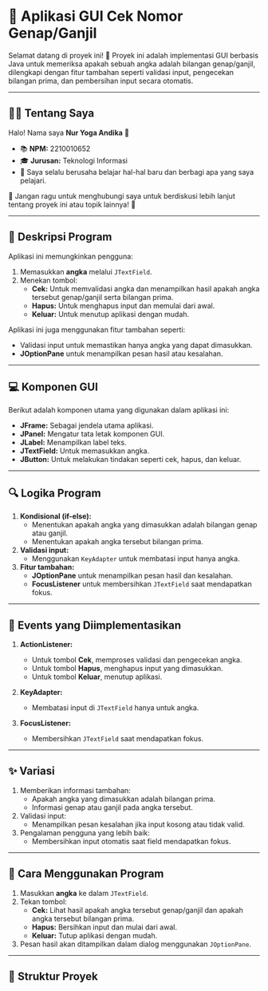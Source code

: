 # 🚀 Aplikasi GUI Cek Nomor Genap/Ganjil

Selamat datang di proyek ini! 🎉 Proyek ini adalah implementasi GUI berbasis Java untuk memeriksa apakah sebuah angka adalah bilangan genap/ganjil, dilengkapi dengan fitur tambahan seperti validasi input, pengecekan bilangan prima, dan pembersihan input secara otomatis.

---

## 👨‍💻 Tentang Saya

Halo! Nama saya **Nur Yoga Andika** 👋  
- 📚 **NPM:** 2210010652  
- 🎓 **Jurusan:** Teknologi Informasi  
- 🌟 Saya selalu berusaha belajar hal-hal baru dan berbagi apa yang saya pelajari.  

💬 Jangan ragu untuk menghubungi saya untuk berdiskusi lebih lanjut tentang proyek ini atau topik lainnya! 🚀  

---

## 📝 Deskripsi Program

Aplikasi ini memungkinkan pengguna:
1. Memasukkan **angka** melalui `JTextField`.
2. Menekan tombol:
   - **Cek:** Untuk memvalidasi angka dan menampilkan hasil apakah angka tersebut genap/ganjil serta bilangan prima.
   - **Hapus:** Untuk menghapus input dan memulai dari awal.
   - **Keluar:** Untuk menutup aplikasi dengan mudah.

Aplikasi ini juga menggunakan fitur tambahan seperti:
- Validasi input untuk memastikan hanya angka yang dapat dimasukkan.
- **JOptionPane** untuk menampilkan pesan hasil atau kesalahan.

---

## 💻 Komponen GUI

Berikut adalah komponen utama yang digunakan dalam aplikasi ini:
- **JFrame:** Sebagai jendela utama aplikasi.
- **JPanel:** Mengatur tata letak komponen GUI.
- **JLabel:** Menampilkan label teks.
- **JTextField:** Untuk memasukkan angka.
- **JButton:** Untuk melakukan tindakan seperti cek, hapus, dan keluar.

---

## 🔍 Logika Program

1. **Kondisional (if-else):**
   - Menentukan apakah angka yang dimasukkan adalah bilangan genap atau ganjil.
   - Menentukan apakah angka tersebut bilangan prima.
2. **Validasi input:**
   - Menggunakan `KeyAdapter` untuk membatasi input hanya angka.
3. **Fitur tambahan:**
   - **JOptionPane** untuk menampilkan pesan hasil dan kesalahan.
   - **FocusListener** untuk membersihkan `JTextField` saat mendapatkan fokus.

---

## 🎯 Events yang Diimplementasikan

1. **ActionListener:**  
   - Untuk tombol **Cek**, memproses validasi dan pengecekan angka.  
   - Untuk tombol **Hapus**, menghapus input yang dimasukkan.
   - Untuk tombol **Keluar**, menutup aplikasi.

2. **KeyAdapter:**  
   - Membatasi input di `JTextField` hanya untuk angka.

3. **FocusListener:**  
   - Membersihkan `JTextField` saat mendapatkan fokus.

---

## ✨ Variasi

1. Memberikan informasi tambahan:
   - Apakah angka yang dimasukkan adalah bilangan prima.
   - Informasi genap atau ganjil pada angka tersebut.
2. Validasi input:
   - Menampilkan pesan kesalahan jika input kosong atau tidak valid.
3. Pengalaman pengguna yang lebih baik:
   - Membersihkan input otomatis saat field mendapatkan fokus.

---

## 🔧 Cara Menggunakan Program

1. Masukkan **angka** ke dalam `JTextField`.
2. Tekan tombol:
   - **Cek:** Lihat hasil apakah angka tersebut genap/ganjil dan apakah angka tersebut bilangan prima.
   - **Hapus:** Bersihkan input dan mulai dari awal.
   - **Keluar:** Tutup aplikasi dengan mudah.
3. Pesan hasil akan ditampilkan dalam dialog menggunakan `JOptionPane`.

---

## 📂 Struktur Proyek

